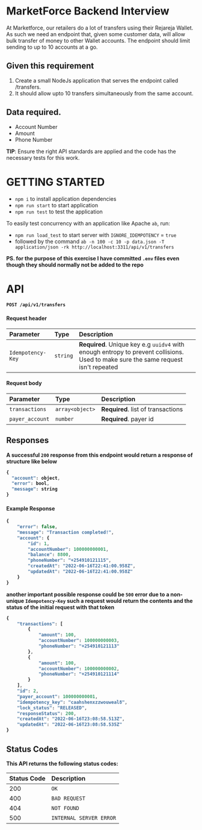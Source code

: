 # MarketForce Backend Interview
At Marketforce, our retailers do a lot of transfers using their Rejareja Wallet. As such we need an
endpoint that, given some customer data, will allow bulk transfer of money to other Wallet
accounts. The endpoint should limit sending to up to 10 accounts at a go.
## Given this requirement
1. Create a small NodeJs application that serves the endpoint called /transfers.
2. It should allow upto 10 transfers simultaneously from the same account.
## Data required.
- Account Number
- Amount
- Phone Number


**TIP**: Ensure the right API standards are applied and the code has the necessary tests for this
  work.


# GETTING STARTED
- `npm i` to install application dependencies
- `npm run start` to start application
- `npm run test` to test the application

To easily test concurrency with an application like Apache `ab`, run:
- `npm run load_test` to start server with `IGNORE_IDEMPOTENCY` = `true`
- followed by the command `ab -n 100 -c 10 -p data.json -T application/json -rk http://localhost:3311/api/v1/transfers`

<b>PS. for the purpose of this exercise I have committed `.env` files even though they should normally not be added to the repo

# API

```http
POST /api/v1/transfers
```

#### Request header
| Parameter         | Type      | Description                                                                                                                      |
|:------------------|:----------|:---------------------------------------------------------------------------------------------------------------------------------|
| `Idempotency-Key` | `string` | **Required**. Unique key e.g ``uuidv4`` with enough entropy to prevent collisions. Used to make sure the same request isn't repeated |


#### Request body
| Parameter      | Type            | Description                        |
|:---------------|:----------------|:-----------------------------------|
| `transactions` | `array<object>` | **Required**. list of transactions |
| `payer_account` | `number`        | **Required**. payer id             |


## Responses
A successful ``200`` response from this endpoint would return a response of structure like below

```javascript
{
  "account": object,
  "error": bool,
  "message": string
}
```
#### Example Response
```javascript
{
    "error": false,
    "message": "Transaction completed!",
    "account": {
        "id": 1,
        "accountNumber": 100000000001,
        "balance": 8800,
        "phoneNumber": "+254910121115",
        "createdAt": "2022-06-16T22:41:00.958Z",
        "updatedAt": "2022-06-16T22:41:00.958Z"
    }
}
```
another important possible response could be ```500``` error due to a non-unique ```Idempotency-Key```
such a request would return the contents and the status of the initial request with that token

```javascript
{
    "transactions": [
        {
            "amount": 100,
            "accountNumber": 100000000003,
            "phoneNumber": "+254910121113"
        },
        {
            "amount": 100,
            "accountNumber": 100000000002,
            "phoneNumber": "+254910121114"
        }
    ],
    "id": 2,
    "payer_account": 100000000001,
    "idempotency_key": "caahshenxzzwouweal8",
    "lock_status": "RELEASED",
    "responseStatus": 200,
    "createdAt": "2022-06-16T23:08:58.513Z",
    "updatedAt": "2022-06-16T23:08:58.535Z"
}
```
## Status Codes

This API returns the following status codes:

| Status Code | Description |
| :--- | :--- |
| 200 | `OK` |
| 400 | `BAD REQUEST` |
| 404 | `NOT FOUND` |
| 500 | `INTERNAL SERVER ERROR` |


